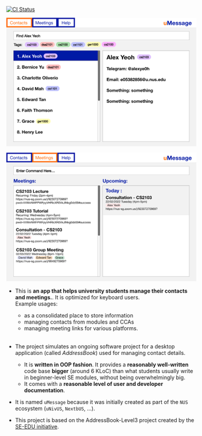 [![CI Status](https://github.com/se-edu/addressbook-level3/workflows/Java%20CI/badge.svg)](https://github.com/AY2122S2-CS2103-W16-2/tp/actions)

![Ui](docs/images/Ui.png)

![Ui2](docs/images/Ui2.png)

* This is **an app that helps university students manage their contacts and meetings.**. It is optimized for keyboard users.<br>
  Example usages:
  * as a consolidated place to store information
  * managing contacts from modules and CCAs
  * managing meeting links for various platforms.

  <br>
* The project simulates an ongoing software project for a desktop application (called _AddressBook_) used for managing contact details.
  * It is **written in OOP fashion**. It provides a **reasonably well-written** code base **bigger** (around 6 KLoC) than what students usually write in beginner-level SE modules, without being overwhelmingly big.
  * It comes with a **reasonable level of user and developer documentation**.
* It is named `uMessage` because it was initially created as part of the `NUS` ecosystem (`uNivUS`, `NextbUS`, ...).
* This project is based on the AddressBook-Level3 project created by the [SE-EDU initiative](https://se-education.org).